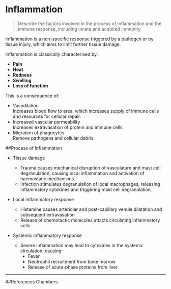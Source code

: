 # Inflammation

> Describe the factors involved in the process of inflammation and the immune 
response, including innate and acquired immunity

Inflammation is a non-specific response triggered by a pathogen or by tissue injury, which aims to limit further tissue damage.

Inflammation is classically characterised by:
* **Pain**
* **Heat**
* **Redness**
* **Swelling**
* **Loss of function**

This is a consequence of:
* Vasodilation  
Increases blood flow to area, which increases supply of immune cells and resources for cellular repair.
* Increased vascular permeability  
Increases extravasation of protein and immune cells.
* Migration of phagocytes  
Remove pathogens and cellular debris.

##Process of Inflammation
* Tissue damage  
    * Trauma causes mechanical disruption of vasculature and mast cell degranulation, causing local inflammation and activation of haemostatic mechanisms.
    * Infection stimulates degranulation of local macrophages, releasing inflammatory cytokines and triggering mast cell degranulation.


* Local inflammatory response  
    * Histamine causes arteriolar and post-capillary venule dilatation and subsequent extravasation
    * Release of chemotactic molecules attacts circulating inflammatory cells


* Systemic inflammatory response
    * Severe inflammation may lead to cytokines in the systemic circulation, causing:
        * Fever
        * Neutrophil recruitment from bone marrow
        * Release of acute-phase proteins from liver



---
##References
Chambers